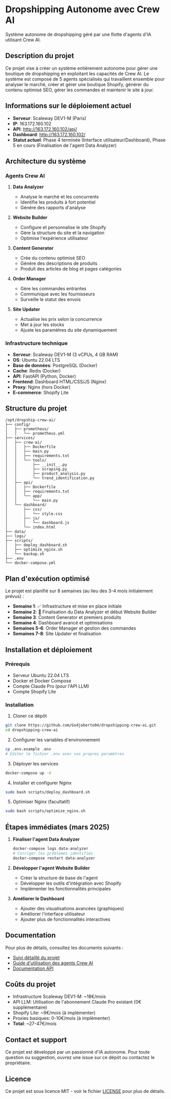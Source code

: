 # Dropshipping Autonome avec Crew AI

Système autonome de dropshipping géré par une flotte d'agents d'IA utilisant Crew AI.

## Description du projet

Ce projet vise à créer un système entièrement autonome pour gérer une boutique de dropshipping en exploitant les capacités de Crew AI. Le système est composé de 5 agents spécialisés qui travaillent ensemble pour analyser le marché, créer et gérer une boutique Shopify, générer du contenu optimisé SEO, gérer les commandes et maintenir le site à jour.

## Informations sur le déploiement actuel

- **Serveur**: Scaleway DEV1-M (Paris)
- **IP**: 163.172.160.102
- **API**: http://163.172.160.102/api/
- **Dashboard**: http://163.172.160.102/
- **Statut actuel**: Phase 4 terminée (Interface utilisateur/Dashboard), Phase 5 en cours (Finalisation de l'agent Data Analyzer)

## Architecture du système

### Agents Crew AI

1. **Data Analyzer**
   - Analyse le marché et les concurrents
   - Identifie les produits à fort potentiel
   - Génère des rapports d'analyse

2. **Website Builder**
   - Configure et personnalise le site Shopify
   - Gère la structure du site et la navigation
   - Optimise l'expérience utilisateur

3. **Content Generator**
   - Crée du contenu optimisé SEO
   - Génère des descriptions de produits
   - Produit des articles de blog et pages catégories

4. **Order Manager**
   - Gère les commandes entrantes
   - Communique avec les fournisseurs
   - Surveille le statut des envois

5. **Site Updater**
   - Actualise les prix selon la concurrence
   - Met à jour les stocks
   - Ajuste les paramètres du site dynamiquement

### Infrastructure technique

- **Serveur**: Scaleway DEV1-M (3 vCPUs, 4 GB RAM)
- **OS**: Ubuntu 22.04 LTS
- **Base de données**: PostgreSQL (Docker)
- **Cache**: Redis (Docker)
- **API**: FastAPI (Python, Docker)
- **Frontend**: Dashboard HTML/CSS/JS (Nginx)
- **Proxy**: Nginx (hors Docker)
- **E-commerce**: Shopify Lite

## Structure du projet

```
/opt/dropship-crew-ai/
├── config/
│   ├── prometheus/
│   │   └── prometheus.yml
├── services/
│   ├── crew-ai/
│   │   ├── Dockerfile
│   │   ├── main.py
│   │   ├── requirements.txt
│   │   └── tools/
│   │       ├── __init__.py
│   │       ├── scraping.py
│   │       ├── product_analysis.py
│   │       └── trend_identification.py
│   ├── api/
│   │   ├── Dockerfile
│   │   ├── requirements.txt
│   │   └── app/
│   │       └── main.py
│   └── dashboard/
│       ├── css/
│       │   └── style.css
│       ├── js/
│       │   └── dashboard.js
│       └── index.html
├── data/
├── logs/
├── scripts/
│   ├── deploy_dashboard.sh
│   ├── optimize_nginx.sh
│   └── backup.sh
├── .env
└── docker-compose.yml
```

## Plan d'exécution optimisé

Le projet est planifié sur 8 semaines (au lieu des 3-4 mois initialement prévus) :

- **Semaine 1**: ✅ Infrastructure et mise en place initiale
- **Semaine 2**: 🔄 Finalisation du Data Analyzer et début Website Builder
- **Semaine 3**: Content Generator et premiers produits
- **Semaine 4**: Dashboard avancé et optimisations
- **Semaines 5-6**: Order Manager et gestion des commandes
- **Semaines 7-8**: Site Updater et finalisation

## Installation et déploiement

### Prérequis

- Serveur Ubuntu 22.04 LTS
- Docker et Docker Compose
- Compte Claude Pro (pour l'API LLM)
- Compte Shopify Lite

### Installation

1. Cloner ce dépôt
```bash
git clone https://github.com/Godjoberto04/dropshipping-crew-ai.git
cd dropshipping-crew-ai
```

2. Configurer les variables d'environnement
```bash
cp .env.example .env
# Éditer le fichier .env avec vos propres paramètres
```

3. Déployer les services
```bash
docker-compose up -d
```

4. Installer et configurer Nginx
```bash
sudo bash scripts/deploy_dashboard.sh
```

5. Optimiser Nginx (facultatif)
```bash
sudo bash scripts/optimize_nginx.sh
```

## Étapes immédiates (mars 2025)

1. **Finaliser l'agent Data Analyzer**
   ```bash
   docker-compose logs data-analyzer
   # Corriger les problèmes identifiés
   docker-compose restart data-analyzer
   ```

2. **Développer l'agent Website Builder**
   - Créer la structure de base de l'agent
   - Développer les outils d'intégration avec Shopify
   - Implémenter les fonctionnalités principales

3. **Améliorer le Dashboard**
   - Ajouter des visualisations avancées (graphiques)
   - Améliorer l'interface utilisateur
   - Ajouter plus de fonctionnalités interactives

## Documentation

Pour plus de détails, consultez les documents suivants :

- [Suivi détaillé du projet](docs/suivi-detaille.md)
- [Guide d'utilisation des agents Crew AI](docs/agents-crew-ai.md)
- [Documentation API](docs/api-doc.md)

## Coûts du projet

- Infrastructure Scaleway DEV1-M: ~18€/mois
- API LLM: Utilisation de l'abonnement Claude Pro existant (0€ supplémentaire)
- Shopify Lite: ~9€/mois (à implémenter)
- Proxies basiques: 0-10€/mois (à implémenter)
- **Total**: ~27-47€/mois

## Contact et support

Ce projet est développé par un passionné d'IA autonome. Pour toute question ou suggestion, ouvrez une issue sur ce dépôt ou contactez le propriétaire.

## Licence

Ce projet est sous licence MIT - voir le fichier [LICENSE](LICENSE) pour plus de détails.

